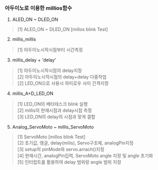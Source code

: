 ### 아두이노로 이용한 millios함수
1. ALED_ON ~ DLED_ON
> [1] ALED_ON ~ DLED_ON [millos blink Test]<br>
2. millis_millis
> [1] 아두이노시작시점부터 시간측정 <br>
3. millis_delay + 'delay'
> [1] 아두이노시작시점의 delay지정 <br>
> [2] 아두이노시작시점의 delay+delay 다중작업<br>
> [2] LED_ON으로 사용시 하이로우 사이 간격지정<br>
4. millis_A+D_LED_ON
> [1] LED_ON의 베타테스크 blink 실행 <br>
> [2] millis의 현재시점과 delay시점 측정 <br>
> [3] LED_ON의 delay의 시점과 맞게 결합 <br>
5. Analog_ServoMoto ~ millis_ServoMoto
>[1] ServoMoto [millos blink Test]<br>
>[2] 초기값, 앵글, delay(milis), Servo구조체, analogPin지정<br>
>[3] setup의 pinMode와 servo.arrach()지정 <br>
>[4] 현재시간, analogPin입력, ServoMoto angle 지정 및 angle 초기화<br>
>[5] 인터럽트를 활용하여 delay 범위랑 angle 범위 지정 <br> 